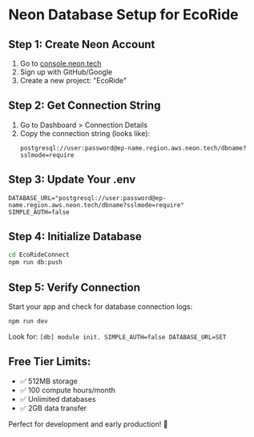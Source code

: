 # Neon Database Setup for EcoRide

## Step 1: Create Neon Account
1. Go to [console.neon.tech](https://console.neon.tech)
2. Sign up with GitHub/Google
3. Create a new project: "EcoRide"

## Step 2: Get Connection String
1. Go to Dashboard > Connection Details
2. Copy the connection string (looks like):
   ```
   postgresql://user:password@ep-name.region.aws.neon.tech/dbname?sslmode=require
   ```

## Step 3: Update Your .env
```env
DATABASE_URL="postgresql://user:password@ep-name.region.aws.neon.tech/dbname?sslmode=require"
SIMPLE_AUTH=false
```

## Step 4: Initialize Database
```bash
cd EcoRideConnect
npm run db:push
```

## Step 5: Verify Connection
Start your app and check for database connection logs:
```bash
npm run dev
```

Look for: `[db] module init. SIMPLE_AUTH=false DATABASE_URL=SET`

## Free Tier Limits:
- ✅ 512MB storage
- ✅ 100 compute hours/month
- ✅ Unlimited databases
- ✅ 2GB data transfer

Perfect for development and early production! 🎉